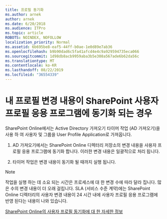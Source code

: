 ```yaml
---
title: 프로필 동기화
ms.author: arnek
author: arnek
ms.date: 6/20/2018
ms.audience: ITPro
ms.topic: article
ROBOTS: NOINDEX, NOFOLLOW
localization_priority: Normal
ms.assetid: 6b695be8-eaf5-44ff-b0ae-1e0d89e7ab36
ms.openlocfilehash: b9b90dad6c5fa41afcd4e4c9a929594735eca066
ms.sourcegitcommit: 1d98db8acb9959aba3b5e308a567ade6b62da56c
ms.translationtype: MT
ms.contentlocale: ko-KR
ms.lasthandoff: 08/22/2019
ms.locfileid: "36554339"
---
```

# <a name="when-do-my-profile-changes-sync-to-the-sharepoint-user-profile-application"></a>내 프로필 변경 내용이 SharePoint 사용자 프로필 응용 프로그램에 동기화 되는 경우

SharePoint Online에서는 Active Directory 가져오기 타이머 작업 (AD 가져오기)을 사용 하 여 사용자 및 그룹을 User Profile Application로 가져옵니다. 
  
1. AD 가져오기에서는 SharePoint Online 디렉터리 저장소의 변경 내용을 사용자 프로필 응용 프로그램에 동기화 합니다. 이러한 변경 내용은 일괄적으로 처리 됩니다.
    
2. 타이머 작업은 변경 내용이 동기화 될 때까지 실행 됩니다.
    
> [!NOTE]
> 작업을 실행 하는 데 소요 되는 시간은 프로세스에 대 한 변경 수에 따라 달라 집니다. 많은 수의 변경 내용이 더 오래 걸립니다. SLA (서비스 수준 계약)에는 SharePoint Online 디렉터리의 사용자 변경 내용이 24 시간 내에 사용자 프로필 응용 프로그램에 반영 된다는 내용이 나와 있습니다. 
  
[SharePoint Online의 사용자 프로필 동기화에 대 한 자세한 정보](https://go.microsoft.com/fwlink/?linkid=875671)
  

